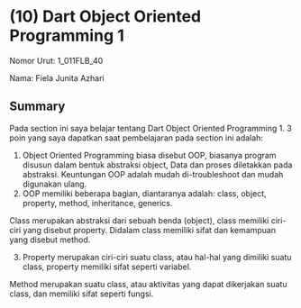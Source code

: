 # (10) Dart Object Oriented Programming 1
Nomor Urut: 1_011FLB_40

Nama: Fiela Junita Azhari

## Summary
Pada section ini saya belajar tentang Dart Object Oriented Programming 1.
3 poin yang saya dapatkan saat pembelajaran pada section ini adalah:
1. Object Oriented Programming biasa disebut OOP, biasanya program disusun dalam bentuk abstraksi object, Data dan proses diletakkan pada abstraksi.
Keuntungan OOP adalah mudah di-troubleshoot dan mudah digunakan ulang. 
2. OOP memiliki beberapa bagian, diantaranya adalah:
class, object, property, method, inheritance, generics.

Class merupakan abstraksi dari sebuah benda (object), class memiliki ciri-ciri yang disebut property. Didalam class memiliki sifat dan kemampuan yang disebut method.

3. Property merupakan ciri-ciri suatu class, atau hal-hal yang dimiliki suatu class, property memiliki sifat seperti variabel. 

Method merupakan suatu class, atau aktivitas yang dapat dikerjakan suatu class, dan memiliki sifat seperti fungsi.
